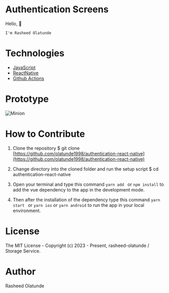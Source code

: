 # Authentication Screens

Hello, 👋

```
I'm Rasheed Olatunde

```

# Technologies

- [JavaScript](https://javascript.info/)
- [ReactNative](https://reactnative.dev/)
- [Github Actions](https://docs.github.com/en/actions/)

# Prototype

![Minion](../assets/images/project_prototype.jpeg)

# How to Contribute

1. Clone the repository
   $ git clone [https://github.com/olatunde1998/authentication-react-native](https://github.com/olatunde1998/authentication-react-native)

2. Change directory into the cloned folder and run the setup script
   $ cd authentication-react-native

3. Open your terminal and type this command `yarn add ` or `npm install` to add the vue dependency to the app in the development mode.

4. Then after the installation of the dependency type this command `yarn start ` or `yarn ios` or `yarn android` to run the app in your local environment.

# License

The MIT License - Copyright (c) 2023 - Present, rasheed-olatunde / Storage Service.

# Author

Rasheed Olatunde
